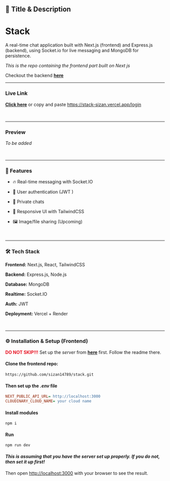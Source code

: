 ## 📌 Title & Description

# Stack

A real-time chat application built with Next.js (frontend) and Express.js (backend), using Socket.io for live messaging and MongoDB for persistence.

*This is the repo containing the frontend part built on Next js*

Checkout the backend [**here**](https://github.com/sizan14789/stack-server)

--- 

### Live Link

[**Click here**](https://stack-sizan.vercel.app) or copy and paste https://stack-sizan.vercel.app/login

<br />

---


### Preview

*To be added*

<br />

---

### 🚀 Features

* 🔥 Real-time messaging with Socket.IO

* 👤 User authentication (JWT )

* 💬 Private chats

* 📱 Responsive UI with TailwindCSS

* 🖼️ Image/file sharing (Upcoming)

<br />

---

### 🛠️ Tech Stack

**Frontend:** Next.js, React, TailwindCSS

**Backend:** Express.js, Node.js

**Database:** MongoDB

**Realtime:** Socket.IO

**Auth:** JWT 

**Deployment:** Vercel + Render

<br />

---

### ⚙️ Installation & Setup (Frontend)

<span style="color: #E81727">**DO NOT SKIP!!!**</span> Set up the _server_  from [**here**](https://github.com/sizan14789/stack-server) first. Follow the readme there.

#### Clone the frontend repo:

```
https://github.com/sizan14789/stack.git
```
#### Then set up the *_.env_* file

```ini
NEXT_PUBLIC_API_URL= http://localhost:3000
CLOUDINARY_CLOUD_NAME= your cloud name
```
#### Install modules
```
npm i
```
#### Run
```
npm run dev
```

#### _This is assuming that you have the server set up properly. If you do not, then set it up first!_

Then open [http://localhost:3000](http://localhost:3000) with your browser to see the result.

